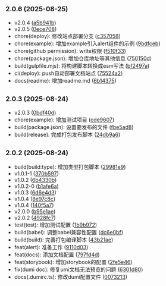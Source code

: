 ## <small>2.0.6 (2025-08-25)</small>

* v2.0.4 ([a5b941b](https://github.com/delta1035/delta-ui-react/commit/a5b941b))
* v2.0.5 ([0ece708](https://github.com/delta1035/delta-ui-react/commit/0ece708))
* chore(deploy): 修改站点部署分支 ([c357058](https://github.com/delta1035/delta-ui-react/commit/c357058))
* chore(example): 增加example引入alert组件的示例 ([9bdfceb](https://github.com/delta1035/delta-ui-react/commit/9bdfceb))
* chore(github permission): write权限 ([f510f33](https://github.com/delta1035/delta-ui-react/commit/f510f33))
* chore(package.json): 增加仓库地址等其他信息 ([750150d](https://github.com/delta1035/delta-ui-react/commit/750150d))
* build(gulpfile.mjs): 将构建脚本转换成esm写法 ([bf2497a](https://github.com/delta1035/delta-ui-react/commit/bf2497a))
* ci(deploy): push自动部署文档站点 ([75524a2](https://github.com/delta1035/delta-ui-react/commit/75524a2))
* docs(readme): 增加readme.md ([6b14375](https://github.com/delta1035/delta-ui-react/commit/6b14375))



## <small>2.0.3 (2025-08-24)</small>

* v2.0.3 ([0bdf40d](https://github.com/delta1035/delta-ui-react/commit/0bdf40d))
* chore(example): 增加测试项目 ([cde9607](https://github.com/delta1035/delta-ui-react/commit/cde9607))
* build(package.json): 设置要发布的文件 ([fbe5ad8](https://github.com/delta1035/delta-ui-react/commit/fbe5ad8))
* build(release): 完成打包发布脚本 ([24db9a6](https://github.com/delta1035/delta-ui-react/commit/24db9a6))



## <small>2.0.2 (2025-08-24)</small>

* build(build:type): 增加类型打包脚本 ([29981e9](https://github.com/delta1035/delta-ui-react/commit/29981e9))
* v1.0.1-1 ([370b597](https://github.com/delta1035/delta-ui-react/commit/370b597))
* v1.0.2 ([6b4330b](https://github.com/delta1035/delta-ui-react/commit/6b4330b))
* v1.0.2-0 ([b1afe6a](https://github.com/delta1035/delta-ui-react/commit/b1afe6a))
* v1.0.3 ([6d6e4d3](https://github.com/delta1035/delta-ui-react/commit/6d6e4d3))
* v1.0.4 ([8e97c8c](https://github.com/delta1035/delta-ui-react/commit/8e97c8c))
* v1.0.4 ([140f5a7](https://github.com/delta1035/delta-ui-react/commit/140f5a7))
* v2.0.0 ([b95e1ae](https://github.com/delta1035/delta-ui-react/commit/b95e1ae))
* v2.0.2 ([4928fc7](https://github.com/delta1035/delta-ui-react/commit/4928fc7))
* test(test): 增加测试配置 ([1b9b972](https://github.com/delta1035/delta-ui-react/commit/1b9b972))
* build(babel): 调整babel兼容性配置 ([dc6e0bf](https://github.com/delta1035/delta-ui-react/commit/dc6e0bf))
* build(build): 完善打包编译脚本 ([43b21ae](https://github.com/delta1035/delta-ui-react/commit/43b21ae))
* feat(alert): 准备工作 ([9110d03](https://github.com/delta1035/delta-ui-react/commit/9110d03))
* feat(docs): 添加文档配置 ([797fd4d](https://github.com/delta1035/delta-ui-react/commit/797fd4d))
* feat(storybook): 增加storybook的配置 ([2fe5e46](https://github.com/delta1035/delta-ui-react/commit/2fe5e46))
* fix(dumi doc): 修复umi文档无法预览的问题 ([6301d80](https://github.com/delta1035/delta-ui-react/commit/6301d80))
* docs(.dumirc.ts): 修改dumi配置文件 ([0073213](https://github.com/delta1035/delta-ui-react/commit/0073213))



